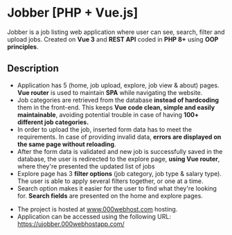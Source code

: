 # Jobber [PHP + Vue.js]

Jobber is a job listing web application where user can see, search, filter and upload jobs. Created on <strong>Vue 3</strong> and <strong>REST API</strong> coded in <strong>PHP 8+</strong> using <strong>OOP principles</strong>.

<h2>Description</h2>

<ul>
<li>Application has 5 (home, job upload, explore, job view & about) pages. <strong>Vue router</strong> is used to maintain <strong>SPA</strong> while navigating the website.</li>
<li>Job categories are retrieved from the database <strong>instead of hardcoding</strong> them in the front-end. This keeps <strong>Vue code clean, simple and easily maintainable</strong>, avoiding potential trouble in case of having <strong>100+ different job categories.</strong></li>
<li>In order to upload the job, inserted form data has to meet the requirements. In case of providing invalid data, <strong>errors are displayed on the same page without reloading</strong>.</li>
<li>After the form data is validated and new job is successfully saved in the database, the user is redirected to the explore page, <strong>using Vue router</strong>, where they're presented the updated list of jobs</li>
<li>Explore page has 3 <strong>filter options</strong> (job category, job type & salary type). The user is able to apply several filters together, or one at a time.</li>
<li>Search option makes it easier for the user to find what they're looking for. <strong>Search fields</strong> are presented on the home and explore pages.</li>
</ul>

<ul>
<li>The project is hosted at <a href="https://www.000webhost.com/">www.000webhost.com</a> hosting.</li>
<li>Application can be accessed using the following URL: <a href="https://ujobber.000webhostapp.com/">https://ujobber.000webhostapp.com/</a></li>
<ul>
